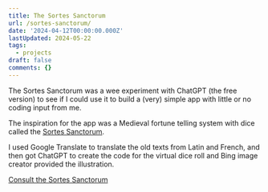 ```yaml
---
title: The Sortes Sanctorum
url: /sortes-sanctorum/
date: '2024-04-12T00:00:00.000Z'
lastUpdated: 2024-05-22
tags:
  - projects
draft: false
comments: {}
---
```

The Sortes Sanctorum was a wee experiment with ChatGPT (the free version) to see if I could use it to build a (very) simple app with little or no coding input from me.

<!--more-->

The inspiration for the app was a Medieval fortune telling system with dice called the [Sortes Sanctorum](https://en.wikipedia.org/wiki/Sortes_Sanctorum).

I used Google Translate to translate the old texts from Latin and French, and then got ChatGPT to create the code for the virtual dice roll and Bing image creator provided the illustration.

[Consult the Sortes Sanctorum](https://incredible-shortbread-c470c6.netlify.app/)
